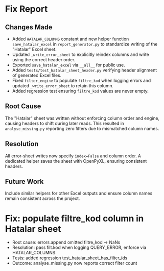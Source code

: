 # Fix Report

## Changes Made
- Added `HATALAR_COLUMNS` constant and new helper function `save_hatalar_excel` in `report_generator.py` to standardize writing of the "Hatalar" Excel sheet.
- Updated `_write_error_sheet` to explicitly reindex columns and write using the correct header order.
- Exported `save_hatalar_excel` via `__all__` for public use.
- Added `tests/test_hatalar_sheet_header.py` verifying header alignment of generated Excel files.
- Fixed `filter_engine` to populate `filtre_kod` when logging errors and updated `_write_error_sheet` to retain this column.
- Added regression test ensuring `filtre_kod` values are never empty.

## Root Cause
The "Hatalar" sheet was written without enforcing column order and engine, causing headers to shift during later reads. This resulted in `analyse_missing.py` reporting zero filters due to mismatched column names.

## Resolution
All error-sheet writes now specify `index=False` and column order. A dedicated helper saves the sheet with OpenPyXL, ensuring consistent headers.

## Future Work
Include similar helpers for other Excel outputs and ensure column names remain consistent across the project.

# Fix: populate filtre_kod column in Hatalar sheet
* Root cause: errors.append omitted filtre_kod → NaNs
* Resolution: pass filt.kod when logging QUERY_ERROR, enforce via HATALAR_COLUMNS
* Tests: added regression test_hatalar_sheet_has_filter_ids
* Outcome: analyse_missing.py now reports correct filter count
